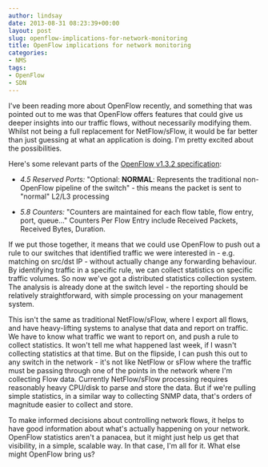 ```yaml
---
author: lindsay
date: 2013-08-31 08:23:39+00:00
layout: post
slug: openflow-implications-for-network-monitoring
title: OpenFlow implications for network monitoring
categories:
- NMS
tags:
- OpenFlow
- SDN
---
```


I've been reading more about OpenFlow recently, and something that was pointed out to me was that OpenFlow offers features that could give us deeper insights into our traffic flows, without necessarily modifying them. Whilst not being a full replacement for NetFlow/sFlow, it would be far better than just guessing at what an application is doing. I'm pretty excited about the possibilities.

Here's some relevant parts of the [OpenFlow v1.3.2 specification](https://www.opennetworking.org/images/stories/downloads/sdn-resources/onf-specifications/openflow/openflow-spec-v1.3.2.pdf):




	
  * _4.5 Reserved Ports:_ "Optional: **NORMAL**: Represents the traditional non-OpenFlow pipeline of the switch" - this means the packet is sent to "normal" L2/L3 processing

	
  * _5.8 Counters:_ "Counters are maintained for each flow table, flow entry, port, queue..." Counters Per Flow Entry include Received Packets, Received Bytes, Duration.



If we put those together, it means that we could use OpenFlow to push out a rule to our switches that identified traffic we were interested in - e.g. matching on src/dst IP - without actually change any forwarding behaviour. By identifying traffic in a specific rule, we can collect statistics on specific traffic volumes. So now we've got a distributed statistics collection system. The analysis is already done at the switch level - the reporting should be relatively straightforward, with simple processing on your management system.

This isn't the same as traditional NetFlow/sFlow, where I export all flows, and have heavy-lifting systems to analyse that data and report on traffic. We have to know what traffic we want to report on, and push a rule to collect statistics. It won't tell me what happened last week, if I wasn't collecting statistics at that time. But on the flipside, I can push this out to any switch in the network - it's not like NetFlow or sFlow where the traffic must be passing through one of the points in the network where I'm collecting Flow data. Currently NetFlow/sFlow processing requires reasonably heavy CPU/disk to parse and store the data. But if we're pulling simple statistics, in a similar way to collecting SNMP data, that's orders of magnitude easier to collect and store.

To make informed decisions about controlling network flows, it helps to have good information about what's actually happening on your network. OpenFlow statistics aren't a panacea, but it might just help us get that visibility, in a simple, scalable way. In that case, I'm all for it. What else might OpenFlow bring us?
